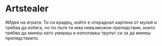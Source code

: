 # Artstealer

#Идея на играта:
Ти си крадец, който е откраднал картина от музей и трябва да избяга, но по пътя ти има невъзможни препядствия, които трябва да минеш като умираш и използваш трупът си за да минеш препядствието. 
